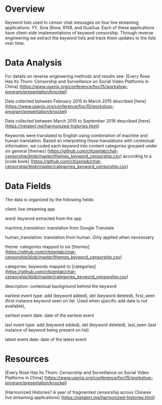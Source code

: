 
Overview
========

Keyword lists used to censor chat messages on four live streaming applications: YY, Sina Show, 9158, and GuaGua. 
Each of these applications have client-side implementations of keyword censorship. 
Through reverse engineering we extract the keyword lists and track them updates to the lists over time. 

Data Analysis 
========

For details on reverse engineering methods and results see: [Every Rose Has Its Thorn: Censorship and Surveillance on Social Video Platforms in China] (https://www.usenix.org/conference/foci15/workshop-program/presentation/knockel)

Data collected between February 2015 to March 2015 described [here] (https://www.usenix.org/conference/foci15/workshop-program/presentation/knockel) 

Data collected between March 2015 to September 2016 described [here] (https://netalert.me/harmonized-histories.html)

Keywords were translated to English using combination of machine and human translation.
Based on interpreting these translations with contextual information, we coded each keyword into content categories grouped under six general [themes] (https://github.com/citizenlab/chat-censorship/blob/master/themes_keyword_censorship.csv) according to a [code book] (https://github.com/citizenlab/chat-censorship/blob/master/categories_keyword_censorship.csv)

Data Fields
========

The data is organized by the following fields:

client: live streaming app

word: keyword extracted from the app

machine_translation: translation from Google Translate

human_translation: translation from human. Only applied when necesssary 

theme: categories mapped to six [themes] (https://github.com/citizenlab/chat-censorship/blob/master/themes_keyword_censorship.csv)

categories: keywords mapped to [categories] (https://github.com/citizenlab/chat-censorship/blob/master/categories_keyword_censorship.csv)

description: contextual background behind the keyword

earliest event type: add (keyword added), del (keyword deleted), first_seen
(first instance keyword seen on list. Used when specific add date is not available),

earliest event date: date of the earliest event

last event type: add (keyword added), del (keyword deleted), last_seen (last instance of keyword being present on list)

latest event date: date of the latest event

Resources 
========
[Every Rose Has Its Thorn: Censorship and Surveillance on Social Video Platforms in China] (https://www.usenix.org/conference/foci15/workshop-program/presentation/knockel)

[Harmonized Histories?
A year of fragmented censorship across Chinese live streaming applications] (https://netalert.me/harmonized-histories.html)

